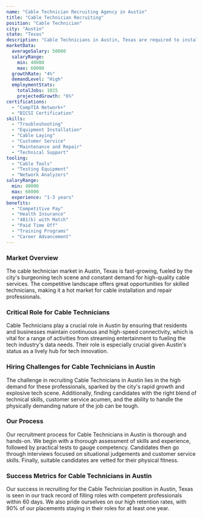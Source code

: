 ```yaml
---
name: "Cable Technician Recruiting Agency in Austin"
title: "Cable Technician Recruiting"
position: "Cable Technician"
city: "Austin"
state: "Texas"
description: "Cable Technicians in Austin, Texas are required to install, maintain, and repair services for cable television and internet to homes and business establishments."
marketData:
  averageSalary: 50000
  salaryRange:
    min: 40000
    max: 60000
  growthRate: "4%"
  demandLevel: "High"
  employmentStats:
    totalJobs: 1025
    projectedGrowth: "6%"
certifications:
  - "CompTIA Network+"
  - "BICSI Certification"
skills:
  - "Troubleshooting"
  - "Equipment Installation"
  - "Cable Laying"
  - "Customer Service"
  - "Maintenance and Repair"
  - "Technical Support"
tooling:
  - "Cable Tools"
  - "Testing Equipment"
  - "Network Analyzers"
salaryRange:
  min: 40000
  max: 60000
  experience: "1-3 years"
benefits:
  - "Competitive Pay"
  - "Health Insurance"
  - "401(k) with Match"
  - "Paid Time Off"
  - "Training Programs"
  - "Career Advancement"
---
```


### Market Overview
The cable technician market in Austin, Texas is fast-growing, fueled by the city's burgeoning tech scene and constant demand for high-quality cable services. The competitive landscape offers great opportunities for skilled technicians, making it a hot market for cable installation and repair professionals.

### Critical Role for Cable Technicians
Cable Technicians play a crucial role in Austin by ensuring that residents and businesses maintain continuous and high-speed connectivity, which is vital for a range of activities from streaming entertainment to fueling the tech industry's data needs. Their role is especially crucial given Austin's status as a lively hub for tech innovation.

### Hiring Challenges for Cable Technicians in Austin
The challenge in recruiting Cable Technicians in Austin lies in the high demand for these professionals, sparked by the city's rapid growth and explosive tech scene. Additionally, finding candidates with the right blend of technical skills, customer service acumen, and the ability to handle the physically demanding nature of the job can be tough.

### Our Process
Our recruitment process for Cable Technicians in Austin is thorough and hands-on. We begin with a thorough assessment of skills and experience, followed by practical tests to gauge competency. Candidates then go through interviews focused on situational judgements and customer service skills. Finally, suitable candidates are vetted for their physical fitness.

### Success Metrics for Cable Technicians in Austin
Our success in recruiting for the Cable Technician position in Austin, Texas is seen in our track record of filling roles with competent professionals within 60 days. We also pride ourselves on our high retention rates, with 90% of our placements staying in their roles for at least one year.